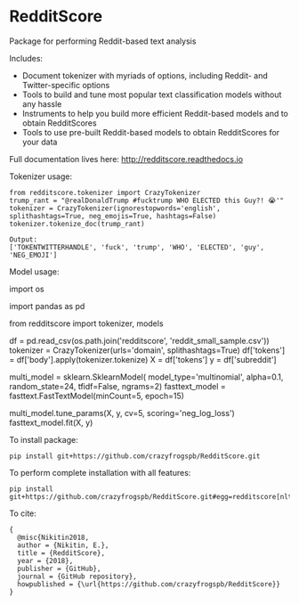 # RedditScore
Package for performing Reddit-based text analysis

Includes:
- Document tokenizer with myriads of options, including Reddit- and Twitter-specific options
- Tools to build and tune most popular text classification models without any hassle
- Instruments to help you build more efficient Reddit-based models and to obtain RedditScores
- Tools to use pre-built Reddit-based models to obtain RedditScores for your data

Full documentation lives here: http://redditscore.readthedocs.io

Tokenizer usage:

	from redditscore.tokenizer import CrazyTokenizer
	trump_rant = "@realDonaldTrump #fucktrump WHO ELECTED this Guy?! 😭'"
	tokenizer = CrazyTokenizer(ignorestopwords='english', splithashtags=True, neg_emojis=True, hashtags=False)
	tokenizer.tokenize_doc(trump_rant)

	Output:
	['TOKENTWITTERHANDLE', 'fuck', 'trump', 'WHO', 'ELECTED', 'guy', 'NEG_EMOJI']


Model usage:

  import os

  import pandas as pd

  from redditscore import tokenizer, models

  df = pd.read_csv(os.path.join('redditscore', 'reddit_small_sample.csv'))
  tokenizer = CrazyTokenizer(urls='domain', splithashtags=True)
  df['tokens'] = df['body'].apply(tokenizer.tokenize)
  X = df['tokens']
  y = df['subreddit']

  multi_model = sklearn.SklearnModel(
      model_type='multinomial', alpha=0.1, random_state=24, tfidf=False, ngrams=2)
  fasttext_model = fasttext.FastTextModel(minCount=5, epoch=15)

  multi_model.tune_params(X, y, cv=5, scoring='neg_log_loss')
  fasttext_model.fit(X, y)


To install package:

	pip install git+https://github.com/crazyfrogspb/RedditScore.git

To perform complete installation with all features:

	pip install git+https://github.com/crazyfrogspb/RedditScore.git#egg=redditscore[nltk,neural_nets,fasttext]

To cite:

    {
      @misc{Nikitin2018,
      author = {Nikitin, E.},
      title = {RedditScore},
      year = {2018},
      publisher = {GitHub},
      journal = {GitHub repository},
      howpublished = {\url{https://github.com/crazyfrogspb/RedditScore}}
    }
